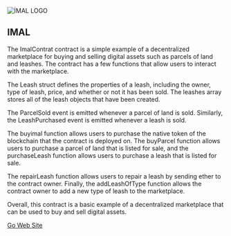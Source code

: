 
![İMAL LOGO](https://imal.io/_next/image?url=/logo.png&w=128&q=75)

## IMAL

The ImalContrat contract is a simple example of a decentralized marketplace for buying and selling digital assets such as parcels of land and leashes. The contract has a few functions that allow users to interact with the marketplace.

  

The Leash struct defines the properties of a leash, including the owner, type of leash, price, and whether or not it has been sold. The leashes array stores all of the leash objects that have been created.

  

The ParcelSold event is emitted whenever a parcel of land is sold. Similarly, the LeashPurchased event is emitted whenever a leash is sold.

  

The buyimal function allows users to purchase the native token of the blockchain that the contract is deployed on. The buyParcel function allows users to purchase a parcel of land that is listed for sale, and the purchaseLeash function allows users to purchase a leash that is listed for sale.

  

The repairLeash function allows users to repair a leash by sending ether to the contract owner. Finally, the addLeashOfType function allows the contract owner to add a new type of leash to the marketplace.

  

Overall, this contract is a basic example of a decentralized marketplace that can be used to buy and sell digital assets.

[Go Web Site](https://imal.io)